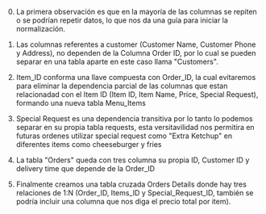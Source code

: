 0. La primera observación es que en la mayoría de las columnas se repiten o se podrían repetir datos, lo que nos da una guía para iniciar la normalización.

1. Las columnas referentes a customer (Customer Name, Customer Phone y Address), no dependen de la Columna Order ID, por lo cual se pueden separar en una tabla aparte en este caso llama "Customers".

2. Item_ID conforma una llave compuesta con Order_ID, la cual evitaremos para eliminar la dependencia parcial de las columnas que estan relacionadad con el Item ID (Item ID, Item Name, Price, Special Request), formando una nueva tabla Menu_Items

3. Special Request es una dependencia transitiva por lo tanto lo podemos separar en su propia tabla requests, esta versitavilidad nos permitira en futuras ordenes utilizar special request como "Extra Ketchup" en diferentes items como cheeseburger y fries

4. La tabla "Orders" queda con tres columna su propia ID, Customer ID y delivery time que depende de la Order_ID

5. Finalmente creamos una tabla cruzada Orders Details donde hay tres relaciones de 1:N (Order_ID, Items_ID y Special_Request_ID, también se podría incluir una columna que nos diga el precio total por item).